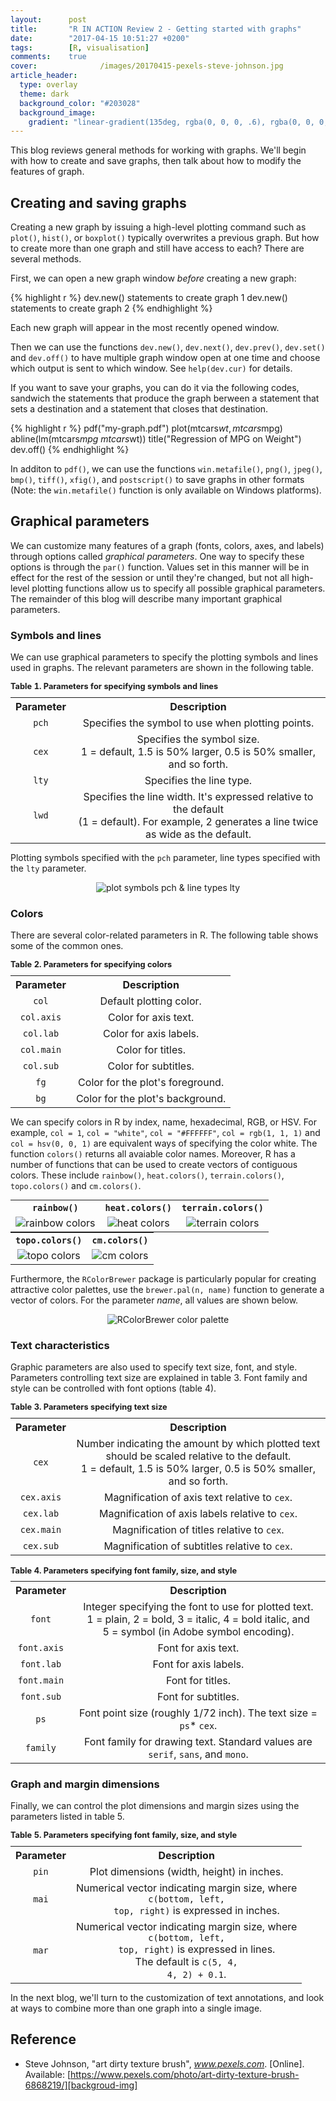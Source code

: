 ```yaml
---
layout:      post
title:       "R IN ACTION Review 2 - Getting started with graphs"
date:        "2017-04-15 10:51:27 +0200"
tags:        [R, visualisation]
comments:    true
cover:              /images/20170415-pexels-steve-johnson.jpg
article_header:
  type: overlay
  theme: dark
  background_color: "#203028"
  background_image:
    gradient: "linear-gradient(135deg, rgba(0, 0, 0, .6), rgba(0, 0, 0, .4))"
---
```


This blog reviews general methods for working with graphs. We'll begin with how
to create and save graphs, then talk about how to modify the features of graph.

## Creating and saving graphs

Creating a new graph by issuing a high-level plotting command such as `plot()`,
`hist()`, or `boxplot()` typically overwrites a previous graph. But how to
create more than one graph and still have access to each? There are several
methods.

First, we can open a new graph window _before_ creating a new graph:

{% highlight r %}
dev.new()
  statements to create graph 1
dev.new()
  statements to create graph 2
{% endhighlight %}

Each new graph will appear in the most recently opened window.

Then we can use the functions `dev.new()`, `dev.next()`, `dev.prev()`,
`dev.set()` and `dev.off()` to have multiple graph window open at one time and
choose which output is sent to which window. See `help(dev.cur)` for details.

If you want to save your graphs, you can do it via the following codes, sandwich
the statements that produce the graph berween a statement that sets a
destination and a statement that closes that destination.

{% highlight r %}
pdf("my-graph.pdf")
  plot(mtcars$wt, mtcars$mpg)
  abline(lm(mtcars$mpg ~ mtcars$wt))
  title("Regression of MPG on Weight")
dev.off()
{% endhighlight %}

In additon to `pdf()`, we can use the functions `win.metafile()`, `png()`,
`jpeg()`, `bmp()`, `tiff()`, `xfig()`, and `postscript()` to save graphs in
other formats (Note: the `win.metafile()` function is only available on Windows
platforms).

## Graphical parameters

We can customize many features of a graph (fonts, colors, axes, and labels)
through options called _graphical parameters_. One way to specify these options
is through the `par()` function. Values set in this manner will be in effect for
the rest of the session or until they're changed, but not all high-level
plotting functions allow us to specify all possible graphical parameters. The
remainder of this blog will describe many important graphical parameters.

### Symbols and lines

We can use graphical parameters to specify the plotting symbols and lines used
in graphs. The relevant parameters are shown in the following table.

<table style="margin:auto; text-align:center">
  <caption style = "text-align: left; font-size: 80%">
      <b>Table 1. Parameters for specifying symbols and lines</b>
  </caption>
  <tr>
    <th>
      <b>Parameter</b>
    </th>
    <th>
      <b>Description</b>
    </th>
  </tr>
  <tr>
    <td>
      <code>pch</code>
    </td>
    <td>Specifies the symbol to use when plotting points.</td>
  </tr>
  <tr>
    <td>
      <code>cex</code>
    </td>
    <td>Specifies the symbol size. <br> 1 = default, 1.5 is 50% larger, 0.5 is
    50% smaller, and so forth.</td>
  </tr>
  <tr>
    <td>
      <code>lty</code>
    </td>
    <td>Specifies the line type.</td>
  </tr>
  <tr>
    <td>
      <code>lwd</code>
    </td>
    <td>Specifies the line width. It's expressed relative to the default <br>
    (1 = default). For example, 2 generates a line twice as wide as the default.
    </td>
  </tr>
</table>

Plotting symbols specified with the `pch` parameter, line types specified with
the `lty` parameter.

<p align="center">
  <img alt="plot symbols pch & line types lty"
  src="{{ site.baseurl }}/images/20170415-pch-lty.png"/>
</p>

### Colors

There are several color-related parameters in R. The following table shows some
of the common ones.

<table style="margin:auto; text-align:center">
  <caption style = "text-align: left; font-size: 80%">
      <b>Table 2. Parameters for specifying colors</b>
  </caption>
  <tr>
    <th>
      <b>Parameter</b>
    </th>
    <th>
      <b>Description</b>
    </th>
  </tr>
  <tr>
    <td>
      <code>col</code>
    </td>
    <td>Default plotting color.</td>
  </tr>
  <tr>
    <td>
      <code>col.axis</code>
    </td>
    <td>Color for axis text.</td>
  </tr>
  <tr>
    <td>
      <code>col.lab</code>
    </td>
    <td>Color for axis labels.</td>
  </tr>
  <tr>
    <td>
      <code>col.main</code>
    </td>
    <td>Color for titles.</td>
  </tr>
  <tr>
    <td>
      <code>col.sub</code>
    </td>
    <td>Color for subtitles.</td>
  </tr>
  <tr>
    <td>
      <code>fg</code>
    </td>
    <td>Color for the plot's foreground.</td>
  </tr>
  <tr>
    <td>
      <code>bg</code>
    </td>
    <td>Color for the plot's background.</td>
  </tr>
</table>

We can specify colors in R by index, name, hexadecimal, RGB, or HSV. For
example, `col = 1`, `col = "white"`, `col = "#FFFFFF"`, `col = rgb(1, 1, 1)` and
`col = hsv(0, 0, 1)` are equivalent ways of specifying the color white. The
function `colors()` returns all avaiable color names. Moreover, R has a number
of functions that can be used to create vectors of contiguous colors. These
include `rainbow()`, `heat.colors()`, `terrain.colors()`, `topo.colors()` and
`cm.colors()`.

<table style="margin:auto; text-align:center">
  <tr>
    <th>
      <code>rainbow()</code>
    </th>
    <th>
      <code>heat.colors()</code>
    </th>
    <th>
      <code>terrain.colors()</code>
    </th>
  </tr>
  <tr>
    <td>
      <img alt="rainbow colors" 
      src="{{ site.baseurl }}/images/20170415-rainbow.png"/>
    </td>
    <td>
      <img alt="heat colors" 
      src="{{ site.baseurl }}/images/20170415-heat.png"/>
    </td>
    <td>
      <img alt="terrain colors" 
      src="{{ site.baseurl }}/images/20170415-terrain.png"/>
    </td>
  </tr>
</table>

<table style="margin:auto; text-align:center">
  <tr>
    <th>
      <code>topo.colors()</code>
    </th>
    <th>
      <code>cm.colors()</code>
    </th>
  </tr>
  <tr>
    <td>
      <img alt="topo colors" 
      src="{{ site.baseurl }}/images/20170415-topo.png"/>
    </td>
    <td>
      <img alt="cm colors" 
      src="{{ site.baseurl }}/images/20170415-cm.png"/>
    </td>
  </tr>
</table>

Furthermore, the `RColorBrewer` package is particularly popular for creating
attractive color palettes, use the `brewer.pal(n, name)` function to generate a
vector of colors. For the parameter _name_, all values are shown below.

<p align="center">
  <img alt="RColorBrewer color palette"
  src="{{ site.baseurl }}/images/20170415-rcolorbrewer.png"/>
</p>

### Text characteristics

Graphic parameters are also used to specify text size, font, and style.
Parameters controlling text size are explained in table 3. Font family and style
can be controlled with font options (table 4).

<table style="margin:auto; text-align:center">
  <caption style = "text-align: left; font-size: 80%">
      <b>Table 3. Parameters specifying text size</b>
  </caption>
  <tr>
    <th>
      <b>Parameter</b>
    </th>
    <th>
      <b>Description</b>
    </th>
  </tr>
  <tr>
    <td>
      <code>cex</code>
    </td>
    <td>Number indicating the amount by which plotted text should be scaled
    relative to the default. <br> 1 = default, 1.5 is 50% larger, 0.5 is 50%
    smaller, and so forth.</td>
  </tr>
  <tr>
    <td>
      <code>cex.axis</code>
    </td>
    <td>Magnification of axis text relative to <code>cex</code>.</td>
  </tr>
  <tr>
    <td>
      <code>cex.lab</code>
    </td>
    <td>Magnification of axis labels relative to <code>cex</code>.</td>
  </tr>
  <tr>
    <td>
      <code>cex.main</code>
    </td>
    <td>Magnification of titles relative to <code>cex</code>.</td>
  </tr>
  <tr>
    <td>
      <code>cex.sub</code>
    </td>
    <td>Magnification of subtitles relative to <code>cex</code>.</td>
  </tr>
</table>

<br>

<table style="margin:auto; text-align:center">
  <caption style = "text-align: left; font-size: 80%">
      <b>Table 4. Parameters specifying font family, size, and style</b>
  </caption>
  <tr>
    <th>
      <b>Parameter</b>
    </th>
    <th>
      <b>Description</b>
    </th>
  </tr>
  <tr>
    <td>
      <code>font</code>
    </td>
    <td>Integer specifying the font to use for plotted text. <br> 1 = plain,
    2 = bold, 3 = italic, 4 = bold italic, and <br> 5 = symbol (in Adobe symbol
    encoding).</td>
  </tr>
  <tr>
    <td>
      <code>font.axis</code>
    </td>
    <td>Font for axis text.</td>
  </tr>
  <tr>
    <td>
      <code>font.lab</code>
    </td>
    <td>Font for axis labels.</td>
  </tr>
  <tr>
    <td>
      <code>font.main</code>
    </td>
    <td>Font for titles.</td>
  </tr>
  <tr>
    <td>
      <code>font.sub</code>
    </td>
    <td>Font for subtitles.</td>
  </tr>
  <tr>
    <td>
      <code>ps</code>
    </td>
    <td>Font point size (roughly 1/72 inch). The text size = <code>ps</code>*
    <code>cex</code>.</td>
  </tr>
  <tr>
    <td>
      <code>family</code>
    </td>
    <td>Font family for drawing text. Standard values are <br> <code>serif</code>,
    <code>sans</code>, and <code>mono</code>.</td>
  </tr>
</table>

### Graph and margin dimensions

Finally, we can control the plot dimensions and margin sizes using the
parameters listed in table 5.

<table style="margin:auto; text-align:center">
  <caption style = "text-align: left; font-size: 80%">
      <b>Table 5. Parameters specifying font family, size, and style</b>
  </caption>
  <tr>
    <th>
      <b>Parameter</b>
    </th>
    <th>
      <b>Description</b>
    </th>
  </tr>
  <tr>
    <td>
      <code>pin</code>
    </td>
    <td>Plot dimensions (width, height) in inches.</td>
  </tr>
  <tr>
    <td>
      <code>mai</code>
    </td>
    <td>Numerical vector indicating margin size, where <br> <code>c(bottom, left,
    top, right)</code> is expressed in inches.</td>
  </tr>
  <tr>
    <td>
      <code>mar</code>
    </td>
    <td>Numerical vector indicating margin size, where <br> <code>c(bottom, left,
    top, right)</code> is expressed in lines. <br>The default is <code>c(5, 4,
    4, 2) + 0.1</code>.</td>
  </tr>
</table>

In the next blog, we'll turn to the customization of text annotations, and look
at ways to combine more than one graph into a single image.

## Reference
- Steve Johnson, "art dirty texture brush", _www.pexels.com_. [Online]. Available: [https://www.pexels.com/photo/art-dirty-texture-brush-6868219/][backgroud-img]

[backgroud-img]: https://www.pexels.com/photo/art-dirty-texture-brush-6868219/
